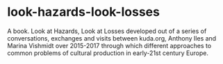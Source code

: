 # look-hazards-look-losses
A book. Look at Hazards, Look at Losses developed out of a series of conversations, exchanges and visits between kuda.org, Anthony Iles and Marina Vishmidt over 2015-2017 through which different approaches to common problems of cultural production in early-21st century Europe.
